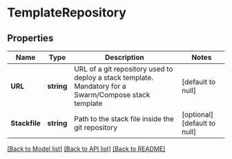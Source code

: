 # TemplateRepository

## Properties
Name | Type | Description | Notes
------------ | ------------- | ------------- | -------------
**URL** | **string** | URL of a git repository used to deploy a stack template. Mandatory for a Swarm/Compose stack template | [default to null]
**Stackfile** | **string** | Path to the stack file inside the git repository | [optional] [default to null]

[[Back to Model list]](../README.md#documentation-for-models) [[Back to API list]](../README.md#documentation-for-api-endpoints) [[Back to README]](../README.md)


